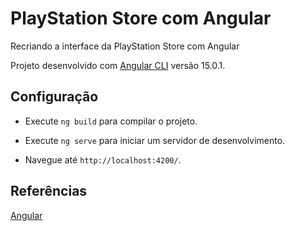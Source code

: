 # PlayStation Store com Angular

Recriando a interface da PlayStation Store com Angular

Projeto desenvolvido com [Angular CLI](https://github.com/angular/angular-cli) versão 15.0.1.

## Configuração

- Execute `ng build` para compilar o projeto. <br>

- Execute `ng serve` para iniciar um servidor de desenvolvimento. <br>

- Navegue até `http://localhost:4200/`.

## Referências

[Angular](https://angular.io/)
